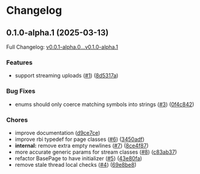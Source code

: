 # Changelog

## 0.1.0-alpha.1 (2025-03-13)

Full Changelog: [v0.0.1-alpha.0...v0.1.0-alpha.1](https://github.com/openai/openai-ruby/compare/v0.0.1-alpha.0...v0.1.0-alpha.1)

### Features

* support streaming uploads ([#1](https://github.com/openai/openai-ruby/issues/1)) ([8d5317a](https://github.com/openai/openai-ruby/commit/8d5317a4a3035e24de78d226658a821a8893a283))


### Bug Fixes

* enums should only coerce matching symbols into strings ([#3](https://github.com/openai/openai-ruby/issues/3)) ([0f4c842](https://github.com/openai/openai-ruby/commit/0f4c842a52c679ab0793fcdc32e5555fbbea4178))


### Chores

* improve documentation ([d9ce7ce](https://github.com/openai/openai-ruby/commit/d9ce7cedcc96ea81529fbaabf18dcab871dd412f))
* improve rbi typedef for page classes ([#6](https://github.com/openai/openai-ruby/issues/6)) ([3450adf](https://github.com/openai/openai-ruby/commit/3450adf1f6af58b6626e874866276414b71dcf22))
* **internal:** remove extra empty newlines ([#7](https://github.com/openai/openai-ruby/issues/7)) ([8ce4f87](https://github.com/openai/openai-ruby/commit/8ce4f87ca9496143d8c85000b0fb1f8b00eedea6))
* more accurate generic params for stream classes ([#8](https://github.com/openai/openai-ruby/issues/8)) ([c83ab37](https://github.com/openai/openai-ruby/commit/c83ab3717be335b49ef38663b759d14c92841f5c))
* refactor BasePage to have initializer ([#5](https://github.com/openai/openai-ruby/issues/5)) ([43e80fa](https://github.com/openai/openai-ruby/commit/43e80fa252a9b1ae4d5c219dd9d346f0b0c3194f))
* remove stale thread local checks ([#4](https://github.com/openai/openai-ruby/issues/4)) ([69e8be8](https://github.com/openai/openai-ruby/commit/69e8be897fe8cff1ed9b0ea7ef53a759a9a089ff))
